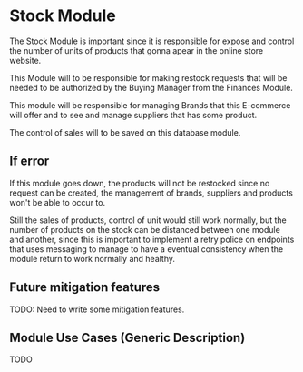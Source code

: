# Stock Module

The Stock Module is important since it is responsible for expose and control the number of units of products that gonna apear in the online store website.

This Module will to be responsible for making restock requests that will be needed to be authorized by the Buying Manager from the Finances Module.

This module will be responsible for managing Brands that this E-commerce will offer and to see and manage suppliers that has some product.

The control of sales will to be saved on this database module.

## If error

If this module goes down, the products will not be restocked since no request can be created, the management of brands, suppliers and products won't be able to occur to.

Still the sales of products, control of unit would still work normally, but the number of products on the stock can be distanced between one module and another, since this is important to implement a retry police on endpoints that uses messaging to manage to have a eventual consistency when the module return to work normally and healthy.

## Future mitigation features

TODO: Need to write some mitigation features.

## Module Use Cases (Generic Description)

TODO
